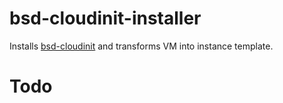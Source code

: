 bsd-cloudinit-installer
=======================

Installs [bsd-cloudinit](https://github.com/pellaeon/bsd-cloudinit) and transforms VM into instance template.

Todo
====

